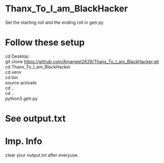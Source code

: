 # Thanx_To_I_am_BlackHacker
Set the starting roll and the ending roll in getr.py

# Follow these setup
cd Desktop</br>
git clone https://github.com/Amarjeet2629/Thanx_To_I_am_BlackHacker.git</br>
cd Thanx_To_I_am_BlackHacker</br>
cd venv</br>
cd bin</br>
source activate</br>
cd ..</br>
cd ..</br>
python3 getr.py

# See output.txt

# Imp. Info
clear your output.txt after everyuse.
